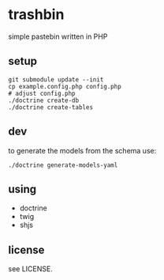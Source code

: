 # trashbin

simple pastebin written in PHP

## setup

    git submodule update --init
    cp example.config.php config.php
    # adjust config.php
    ./doctrine create-db
    ./doctrine create-tables

## dev

to generate the models from the schema use:

    ./doctrine generate-models-yaml

## using

* doctrine
* twig
* shjs

## license

see LICENSE.
